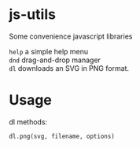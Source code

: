 # js-utils
Some convenience javascript libraries

`help`  a simple help menu  
`dnd`   drag-and-drop manager  
`dl`    downloads an SVG in PNG format. 

# Usage
dl methods:

`dl.png(svg, filename, options)`
